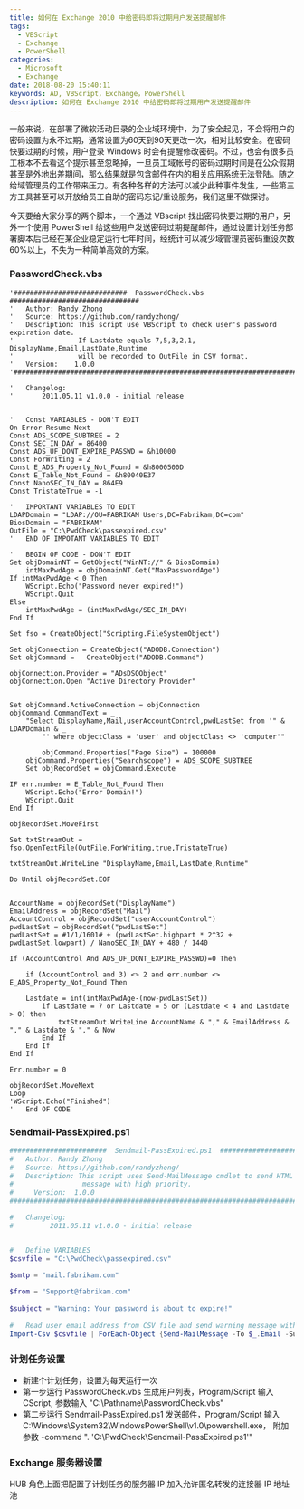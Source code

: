 ```yaml
---
title: 如何在 Exchange 2010 中给密码即将过期用户发送提醒邮件
tags:
  - VBScript
  - Exchange
  - PowerShell
categories:
  - Microsoft
  - Exchange
date: 2018-08-20 15:40:11
keywords: AD, VBScript，Exchange，PowerShell
description: 如何在 Exchange 2010 中给密码即将过期用户发送提醒邮件
---
```


一般来说，在部署了微软活动目录的企业域环境中，为了安全起见，不会将用户的密码设置为永不过期，通常设置为60天到90天更改一次，相对比较安全。在密码快要过期的时候，用户登录 Windows 时会有提醒修改密码。不过，也会有很多员工根本不去看这个提示甚至忽略掉，一旦员工域帐号的密码过期时间是在公众假期甚至是外地出差期间，那么结果就是包含邮件在内的相关应用系统无法登陆。随之给域管理员的工作带来压力。有各种各样的方法可以减少此种事件发生，一些第三方工具甚至可以开放给员工自助的密码忘记/重设服务，我们这里不做探讨。

<!--more-->

今天要给大家分享的两个脚本，一个通过 VBscript 找出密码快要过期的用户，另外一个使用 PowerShell 给这些用户发送密码过期提醒邮件，通过设置计划任务部署脚本后已经在某企业稳定运行七年时间，经统计可以减少域管理员密码重设次数60%以上，不失为一种简单高效的方案。


### PasswordCheck.vbs

``` vbs
'############################  PasswordCheck.vbs  ################################
' 	Author:	Randy Zhong
' 	Source:	https://github.com/randyzhong/
'	Description: This script use VBScript to check user's password expiration date.
'				 If Lastdate equals 7,5,3,2,1, DisplayName,Email,LastDate,Runtime 
'				 will be recorded to OutFile in CSV format.
'	Version:	1.0.0
'#################################################################################

'	Changelog:   
'		2011.05.11 v1.0.0 - initial release


'	Const VARIABLES - DON'T EDIT
On Error Resume Next
Const ADS_SCOPE_SUBTREE = 2
Const SEC_IN_DAY = 86400
Const ADS_UF_DONT_EXPIRE_PASSWD = &h10000
Const ForWriting = 2
Const E_ADS_Property_Not_Found = &h8000500D
Const E_Table_Not_Found = &h80040E37
Const NanoSEC_IN_DAY = 864E9
Const TristateTrue = -1

'	IMPORTANT VARIABLES TO EDIT
LDAPDomain = "LDAP://OU=FABRIKAM Users,DC=Fabrikam,DC=com"
BiosDomain = "FABRIKAM"
OutFile = "C:\PwdCheck\passexpired.csv" 
'	END OF IMPOTANT VARIABLES TO EDIT

'	BEGIN OF CODE - DON'T EDIT
Set objDomainNT = GetObject("WinNT://" & BiosDomain)
  	intMaxPwdAge = objDomainNT.Get("MaxPasswordAge")
If intMaxPwdAge < 0 Then
	WScript.Echo("Password never expired!")
	WScript.Quit    		
Else
	intMaxPwdAge = (intMaxPwdAge/SEC_IN_DAY)
End If 

Set fso = CreateObject("Scripting.FileSystemObject")
    
Set objConnection = CreateObject("ADODB.Connection")
Set objCommand =   CreateObject("ADODB.Command")

objConnection.Provider = "ADsDSOObject"
objConnection.Open "Active Directory Provider"


Set objCommand.ActiveConnection = objConnection
objCommand.CommandText = _
    "Select DisplayName,Mail,userAccountControl,pwdLastSet from '" & LDAPDomain & _
        "' where objectClass = 'user' and objectClass <> 'computer'" 

    	objCommand.Properties("Page Size") = 100000
	objCommand.Properties("Searchscope") = ADS_SCOPE_SUBTREE 
	Set objRecordSet = objCommand.Execute

IF err.number = E_Table_Not_Found Then
	WScript.Echo("Error Domain!")
	WScript.Quit 
End If

objRecordSet.MoveFirst

Set txtStreamOut = fso.OpenTextFile(OutFile,ForWriting,true,TristateTrue)

txtStreamOut.WriteLine "DisplayName,Email,LastDate,Runtime"

Do Until objRecordSet.EOF    
  

AccountName = objRecordSet("DisplayName")
EmailAddress = objRecordSet("Mail")
AccountControl = objRecordSet("userAccountControl")
pwdLastSet = objRecordSet("pwdLastSet")
pwdLastSet = #1/1/1601# + (pwdLastSet.highpart * 2^32 + pwdLastSet.lowpart) / NanoSEC_IN_DAY + 480 / 1440

If (AccountControl And ADS_UF_DONT_EXPIRE_PASSWD)=0 Then
	
	if (AccountControl and 3) <> 2 and err.number <> E_ADS_Property_Not_Found Then
	
	Lastdate = int(intMaxPwdAge-(now-pwdLastSet))
		if Lastdate = 7 or Lastdate = 5 or (Lastdate < 4 and Lastdate > 0) then
			txtStreamOut.WriteLine AccountName & "," & EmailAddress & "," & Lastdate & "," & Now
		End If
	End If
End If 

Err.number = 0

objRecordSet.MoveNext
Loop
'WScript.Echo("Finished")
'	End OF CODE
```


### Sendmail-PassExpired.ps1


``` powershell
########################  Sendmail-PassExpired.ps1  #############################
#   Author:	Randy Zhong
#   Source:	https://github.com/randyzhong/
#   Description: This script uses Send-MailMessage cmdlet to send HTML format 
#                 message with high priority.
#	  Version:	1.0.0
#################################################################################

#   Changelog:   
#		  2011.05.11 v1.0.0 - initial release


#   Define VARIABLES
$csvfile = "C:\PwdCheck\passexpired.csv"

$smtp = "mail.fabrikam.com" 
  
$from = "Support@fabrikam.com" 
 
$subject = "Warning: Your password is about to expire!"  
 
#   Read user email address from CSV file and send warning message with high priority
Import-Csv $csvfile | ForEach-Object {Send-MailMessage -To $_.Email -Subject $subject -From $from -BodyAsHtm -Body ("<font color='#1F497D'; font-family='Calibri, Tahoma, Arial'>"+"Dear&nbsp;" + $_.DisplayName +":" + "<br />" +"<p><font size='4'>Your password will be expired in <font color='red' size='+2'><strong>"+ $_.LastDate + "</strong></font> day(s), please change it soon.</font></p>") -SmtpServer $smtp -Encoding ([System.Text.Encoding]::UTF8) -Priority high}
```
### 计划任务设置
- 新建个计划任务，设置为每天运行一次
- 第一步运行 PasswordCheck.vbs 生成用户列表，Program/Script 输入 CScript, 参数输入 "C:\Pathname\PasswordCheck.vbs"
- 第二步运行 Sendmail-PassExpired.ps1 发送邮件，Program/Script 输入 C:\Windows\System32\WindowsPowerShell\v1.0\powershell.exe， 附加参数 -command ". 'C:\PwdCheck\Sendmail-PassExpired.ps1'"

### Exchange 服务器设置
HUB 角色上面把配置了计划任务的服务器 IP 加入允许匿名转发的连接器 IP 地址池
